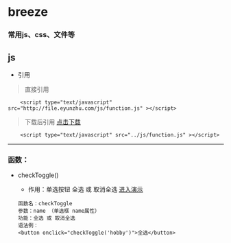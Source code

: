 # breeze
### 常用js、css、文件等
## js
- 引用
> 直接引用
``` 
	<script type="text/javascript" src="http://file.eyunzhu.com/js/function.js" ></script>
```
> 下载后引用 [点击下载](http://web.eyunzhu.com:8897/download?filename=%2Fwww%2Fwwwroot%2Fcloud.eyunzhu.com%2Fweb_file%2Fjs%2Ffunction.js.tar.gz)
``` 
	<script type="text/javascript" src="../js/function.js" ></script>
```

***
### 函数：
- checkToggle()
	- 作用：单选按钮 全选 或 取消全选 [进入演示](http://breeze.eyunzhu.com/demo/js/checkToggle.html)
	
	``` 
	函数名：checkToggle
	参数：name （单选框 name属性）
	功能：全选 或 取消全选
	语法例：
	<button onclick="checkToggle('hobby')">全选</button>
	```
